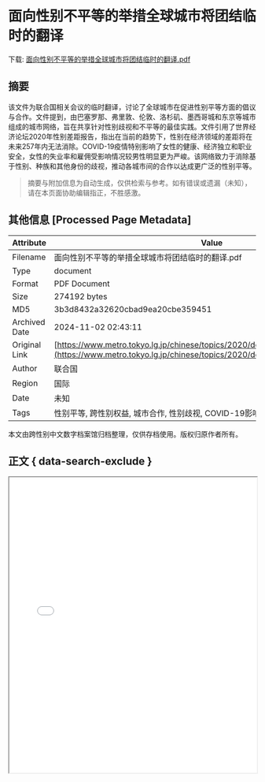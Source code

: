 # 面向性别不平等的举措全球城市将团结临时的翻译

<!-- tcd_download_link -->
下载: <a href="../面向性别不平等的举措全球城市将团结临时的翻译.pdf" download>面向性别不平等的举措全球城市将团结临时的翻译.pdf</a>
<!-- tcd_download_link_end -->

## 摘要

<!-- tcd_abstract -->
该文件为联合国相关会议的临时翻译，讨论了全球城市在促进性别平等方面的倡议与合作。文件提到，由巴塞罗那、弗里敦、伦敦、洛杉矶、墨西哥城和东京等城市组成的城市网络，旨在共享针对性别歧视和不平等的最佳实践。文件引用了世界经济论坛2020年性别差距报告，指出在当前的趋势下，性别在经济领域的差距将在未来257年内无法消除。COVID-19疫情特别影响了女性的健康、经济独立和职业安全，女性的失业率和雇佣受影响情况较男性明显更为严峻。该网络致力于消除基于性别、种族和其他身份的歧视，推动各城市间的合作以达成更广泛的性别平等。

<!-- tcd_abstract_end -->

> 摘要与附加信息为自动生成，仅供检索与参考。如有错误或遗漏（未知），请在本页面协助编辑指正，不胜感激。

## 其他信息 [Processed Page Metadata]

| Attribute       | Value                                  |
|-----------------|----------------------------------------|
| Filename        | 面向性别不平等的举措全球城市将团结临时的翻译.pdf                             |
| Type            | document                                 |
| Format          | PDF Document                               |
| Size            | 274192 bytes                           |
| MD5             | 3b3d8432a32620cbad9ea20cbe359451                                  |
| Archived Date   | 2024-11-02 02:43:11                             |
| Original Link   | [https://www.metro.tokyo.lg.jp/chinese/topics/2020/documents/1217_01_02ch.pdf](https://www.metro.tokyo.lg.jp/chinese/topics/2020/documents/1217_01_02ch.pdf)                         |
| Author          | 联合国                               |
| Region          | 国际                               |
| Date            | 未知                                 |
| Tags            | 性别平等, 跨性别权益, 城市合作, 性别歧视, COVID-19影响, 法律政策, 社会环境记录                                 |

本文由跨性别中文数字档案馆归档整理，仅供存档使用。版权归原作者所有。


## 正文 { data-search-exclude }

<!-- tcd_main_text -->
<iframe src="../面向性别不平等的举措全球城市将团结临时的翻译.pdf" width="100%" height="600px">
    <p>无法显示PDF，请下载查看。</p>
</iframe>
<!-- tcd_main_text_end -->

